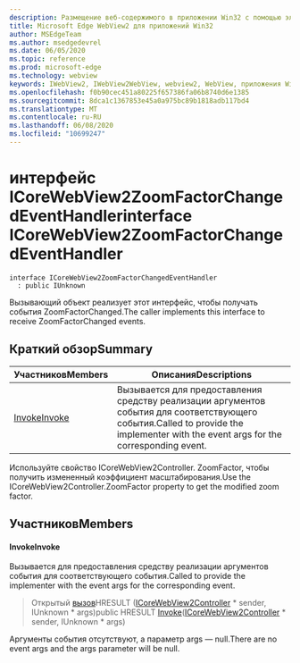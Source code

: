 ```yaml
---
description: Размещение веб-содержимого в приложении Win32 с помощью элемента управления Microsoft Edge WebView2
title: Microsoft Edge WebView2 для приложений Win32
author: MSEdgeTeam
ms.author: msedgedevrel
ms.date: 06/05/2020
ms.topic: reference
ms.prod: microsoft-edge
ms.technology: webview
keywords: IWebView2, IWebView2WebView, webview2, WebView, приложения Win32, Win32, EDGE, ICoreWebView2, ICoreWebView2Controller, элемент управления "веб-браузер", HTML Edge
ms.openlocfilehash: f0b90cec451a80225f657386fa06b8740d6e1385
ms.sourcegitcommit: 8dca1c1367853e45a0a975bc89b1818adb117bd4
ms.translationtype: MT
ms.contentlocale: ru-RU
ms.lasthandoff: 06/08/2020
ms.locfileid: "10699247"
---
```

# <span data-ttu-id="f0e8d-104">интерфейс ICoreWebView2ZoomFactorChangedEventHandler</span><span class="sxs-lookup"><span data-stu-id="f0e8d-104">interface ICoreWebView2ZoomFactorChangedEventHandler</span></span> 

```
interface ICoreWebView2ZoomFactorChangedEventHandler
  : public IUnknown
```

<span data-ttu-id="f0e8d-105">Вызывающий объект реализует этот интерфейс, чтобы получать события ZoomFactorChanged.</span><span class="sxs-lookup"><span data-stu-id="f0e8d-105">The caller implements this interface to receive ZoomFactorChanged events.</span></span>

## <span data-ttu-id="f0e8d-106">Краткий обзор</span><span class="sxs-lookup"><span data-stu-id="f0e8d-106">Summary</span></span>

 <span data-ttu-id="f0e8d-107">Участников</span><span class="sxs-lookup"><span data-stu-id="f0e8d-107">Members</span></span>                        | <span data-ttu-id="f0e8d-108">Описания</span><span class="sxs-lookup"><span data-stu-id="f0e8d-108">Descriptions</span></span>
--------------------------------|---------------------------------------------
[<span data-ttu-id="f0e8d-109">Invoke</span><span class="sxs-lookup"><span data-stu-id="f0e8d-109">Invoke</span></span>](#invoke) | <span data-ttu-id="f0e8d-110">Вызывается для предоставления средству реализации аргументов события для соответствующего события.</span><span class="sxs-lookup"><span data-stu-id="f0e8d-110">Called to provide the implementer with the event args for the corresponding event.</span></span>

<span data-ttu-id="f0e8d-111">Используйте свойство ICoreWebView2Controller. ZoomFactor, чтобы получить измененный коэффициент масштабирования.</span><span class="sxs-lookup"><span data-stu-id="f0e8d-111">Use the ICoreWebView2Controller.ZoomFactor property to get the modified zoom factor.</span></span>

## <span data-ttu-id="f0e8d-112">Участников</span><span class="sxs-lookup"><span data-stu-id="f0e8d-112">Members</span></span>

#### <span data-ttu-id="f0e8d-113">Invoke</span><span class="sxs-lookup"><span data-stu-id="f0e8d-113">Invoke</span></span> 

<span data-ttu-id="f0e8d-114">Вызывается для предоставления средству реализации аргументов события для соответствующего события.</span><span class="sxs-lookup"><span data-stu-id="f0e8d-114">Called to provide the implementer with the event args for the corresponding event.</span></span>

> <span data-ttu-id="f0e8d-115">Открытый [вызов](#invoke)HRESULT ([ICoreWebView2Controller](icorewebview2controller.md) \* sender, IUnknown \* args)</span><span class="sxs-lookup"><span data-stu-id="f0e8d-115">public HRESULT [Invoke](#invoke)([ICoreWebView2Controller](icorewebview2controller.md) \* sender, IUnknown \* args)</span></span>

<span data-ttu-id="f0e8d-116">Аргументы события отсутствуют, а параметр args — null.</span><span class="sxs-lookup"><span data-stu-id="f0e8d-116">There are no event args and the args parameter will be null.</span></span>


